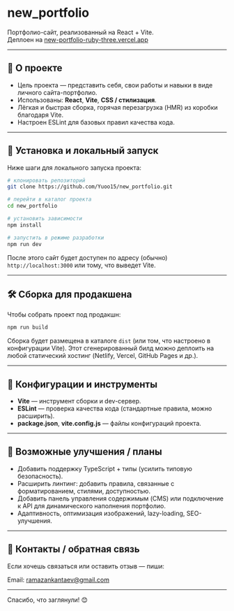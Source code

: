 
# new_portfolio

Портфолио-сайт, реализованный на React + Vite.  
Деплоен на [new-portfolio-ruby-three.vercel.app](https://new-portfolio-ruby-three.vercel.app)  

---

## 🧐 О проекте

- Цель проекта — представить себя, свои работы и навыки в виде личного сайта-портфолио.  
- Использованы: **React**, **Vite**, **CSS / стилизация**.  
- Лёгкая и быстрая сборка, горячая перезагрузка (HMR) из коробки благодаря Vite.  
- Настроен ESLint для базовых правил качества кода.

---

## 🚀 Установка и локальный запуск

Ниже шаги для локального запуска проекта:

```bash
# клонировать репозиторий
git clone https://github.com/Yuoo15/new_portfolio.git

# перейти в каталог проекта
cd new_portfolio

# установить зависимости
npm install

# запустить в режиме разработки
npm run dev
```

После этого сайт будет доступен по адресу (обычно) `http://localhost:3000` или тому, что выведет Vite.

---

## 🛠️ Сборка для продакшена

Чтобы собрать проект под продакшн:

```bash
npm run build
```

Сборка будет размещена в каталоге `dist` (или том, что настроено в конфигурации Vite).
Этот сгенерированный билд можно деплоить на любой статический хостинг (Netlify, Vercel, GitHub Pages и др.).

---

## 📄 Конфигурации и инструменты

* **Vite** — инструмент сборки и dev-сервер.
* **ESLint** — проверка качества кода (стандартные правила, можно расширить).
* **package.json**, **vite.config.js** — файлы конфигураций проекта.

---

## 🔧 Возможные улучшения / планы

* Добавить поддержку TypeScript + типы (усилить типовую безопасность).
* Расширить линтинг: добавить правила, связанные с форматированием, стилями, доступностью.
* Добавить панель управления содержимым (CMS) или подключение к API для динамического наполнения портфолио.
* Адаптивность, оптимизация изображений, lazy-loading, SEO-улучшения.

---

## 🙋 Контакты / обратная связь

Если хочешь связаться или оставить отзыв — пиши:

Email: ramazankantaev@gmail.com

---

Спасибо, что заглянули! 😊

